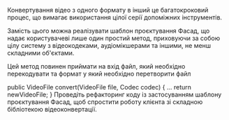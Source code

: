 Конвертування відео з одного формату в інший це багатокроковий процес, що вимагає використання цілої серії допоміжних інструментів.

Замість цього можна реалізувати шаблон проєктування Фасад, що надає користувачеві лише один простий метод, приховуючи за собою цілу систему з відеокодеками, аудіомікшерами та іншими, не менш складними об'єктами.

Цей метод повинен приймати на вхід файл, який необхідно перекодувати та формат у який необхідно перетворити файл

public VideoFile convert(VideoFile file, Codec codec) {
    ...
    return newVideoFile;
}
Проведіть рефакторинг коду із застосуванням шаблону проєктування Фасад, щоб спростити роботу клієнта зі складною бібліотекою відеоконвертації.

